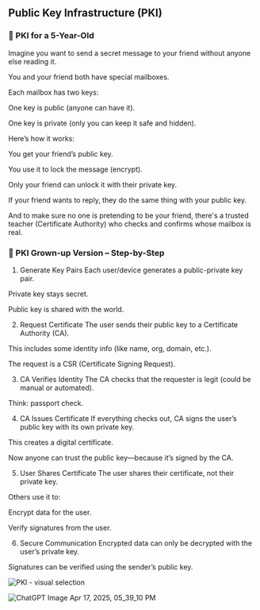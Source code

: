 ## Public Key Infrastructure (PKI)

### 🧸 PKI for a 5-Year-Old
Imagine you want to send a secret message to your friend without anyone else reading it.

You and your friend both have special mailboxes.

Each mailbox has two keys:

One key is public (anyone can have it).

One key is private (only you can keep it safe and hidden).

Here’s how it works:

You get your friend’s public key.

You use it to lock the message (encrypt).

Only your friend can unlock it with their private key.

If your friend wants to reply, they do the same thing with your public key.

And to make sure no one is pretending to be your friend, there's a trusted teacher (Certificate Authority) who checks and confirms whose mailbox is real.

### 🧠 PKI Grown-up Version – Step-by-Step
1. Generate Key Pairs
Each user/device generates a public-private key pair.

Private key stays secret.

Public key is shared with the world.

2. Request Certificate
The user sends their public key to a Certificate Authority (CA).

This includes some identity info (like name, org, domain, etc.).

The request is a CSR (Certificate Signing Request).

3. CA Verifies Identity
The CA checks that the requester is legit (could be manual or automated).

Think: passport check.

4. CA Issues Certificate
If everything checks out, CA signs the user’s public key with its own private key.

This creates a digital certificate.

Now anyone can trust the public key—because it’s signed by the CA.

5. User Shares Certificate
The user shares their certificate, not their private key.

Others use it to:

Encrypt data for the user.

Verify signatures from the user.

6. Secure Communication
Encrypted data can only be decrypted with the user’s private key.

Signatures can be verified using the sender’s public key.

![PKI - visual selection](https://github.com/user-attachments/assets/155f1711-f257-4d09-a925-4b7839292ee0)

![ChatGPT Image Apr 17, 2025, 05_39_10 PM](https://github.com/user-attachments/assets/8ed48ce4-f1f9-4fa0-bf63-3e4585e44060)

